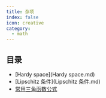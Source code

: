 ```yaml
---
title: 杂项
index: false
icon: creative
category:
  - math
---
```


 ## 目录
- [Hardy space](Hardy space.md)
- [Lipschitz 条件](Lipschitz 条件.md)
- [常用三角函数公式](常用三角函数公式.md)
